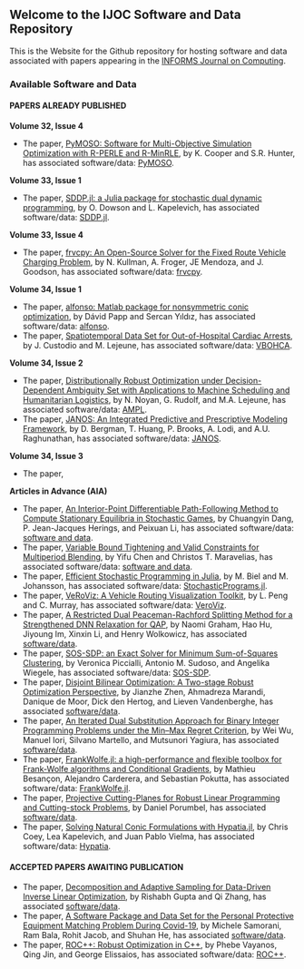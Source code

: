 ## Welcome to the IJOC Software and Data Repository

This is the Website for the Github repository for hosting software and data associated with papers appearing in the [INFORMS Journal on Computing](https://pubsonline.informs.org/journal/ijoc).

### Available Software and Data 

#### PAPERS ALREADY PUBLISHED
**Volume 32, Issue 4**
 * The paper, [PyMOSO: Software for Multi-Objective Simulation Optimization with R-PERLE and R-MinRLE](https://doi.org/10.1287/ijoc.2019.0902), by K. Cooper and S.R. Hunter, has associated software/data: [PyMOSO](https://github.com/INFORMSJoc/2019.0902).

**Volume 33, Issue 1**
 * The paper, [SDDP.jl: a Julia package for stochastic dual dynamic programming](https://doi.org/10.1287/ijoc.2020.0987), by O. Dowson and L. Kapelevich, has associated software/data: [SDDP.jl](https://github.com/INFORMSJoC/2020.0987).

**Volume 33, Issue 4**
 * The paper, [frvcpy: An Open-Source Solver for the Fixed Route Vehicle Charging Problem](https://doi.org/10.1287/ijoc.2020.1035), by N. Kullman, A. Froger, JE Mendoza, and J. Goodson, has associated software/data: [frvcpy](https://github.com/INFORMSJoc/2020.1035).

**Volume 34, Issue 1**
 * The paper, [alfonso: Matlab package for nonsymmetric conic optimization](https://doi.org/10.1287/ijoc.2021.1058), by Dávid Papp and Sercan Yıldız, has associated software/data: [alfonso](https://github.com/INFORMSJoC/2021.1058).
 * The paper, [Spatiotemporal Data Set for Out-of-Hospital Cardiac Arrests](https://doi.org/10.1287/ijoc.2020.1022), by J. Custodio and M. Lejeune, has associated software/data: [VBOHCA](https://github.com/INFORMSJoC/2020.1022).

**Volume 34, Issue 2**
 * The paper, [Distributionally Robust Optimization under Decision-Dependent Ambiguity Set with Applications to Machine Scheduling and Humanitarian Logistics](https://doi.org/10.1287/ijoc.2021.1096), by N. Noyan, G. Rudolf, and M.A. Lejeune, has associated software/data: [AMPL](https://github.com/INFORMSJoC/2021.1096).
 * The paper, [JANOS: An Integrated Predictive and Prescriptive Modeling Framework](https://doi.org/10.1287/ijoc.2020.1023), by D. Bergman, T. Huang, P. Brooks, A. Lodi, and A.U. Raghunathan, has associated software/data: [JANOS](https://github.com/INFORMSJoC/2020.1023).

**Volume 34, Issue 3**
 * The paper, 


**Articles in Advance (AIA)**
  * The paper, [An Interior-Point Differentiable Path-Following Method to Compute Stationary Equilibria in Stochastic Games](https://doi.org/10.1287/ijoc.2021.1139), by Chuangyin Dang, P. Jean-Jacques Herings, and Peixuan Li, has associated software/data: [software and data](https://github.com/INFORMSJoC/2020.0259).
  * The paper, [Variable Bound Tightening and Valid Constraints for Multiperiod Blending](https://doi.org/10.1287/ijoc.2021.1140), by Yifu Chen and Christos T. Maravelias, has associated software/data: [software and data](https://github.com/INFORMSJoC/2020.0210).
  * The paper, [Efficient Stochastic Programming in Julia](https://doi.org/10.1287/ijoc.2022.1158), by M. Biel and M. Johansson, has associated software/data: [StochasticPrograms.jl](https://github.com/INFORMSJoC/2020.0287).
  * The paper, [VeRoViz: A Vehicle Routing Visualization Toolkit](https://doi.org/10.1287/ijoc.2022.1159), by L. Peng and C. Murray, has associated software/data: [VeroViz](https://github.com/INFORMSJoC/2020.0340).
  * The paper, [A Restricted Dual Peaceman-Rachford Splitting Method for a Strengthened DNN Relaxation for QAP](https://doi.org/10.1287/ijoc.2022.1161), by Naomi Graham, Hao Hu, Jiyoung Im, Xinxin Li, and Henry Wolkowicz, has associated [software/data](https://github.com/INFORMSJoC/2020.0336).
  * The paper, [SOS-SDP: an Exact Solver for Minimum Sum-of-Squares Clustering](https://doi.org/10.1287/ijoc.2022.1166), by Veronica Piccialli, Antonio M. Sudoso, and Angelika Wiegele, has associated software/data: [SOS-SDP](https://github.com/INFORMSJoC/2021.0096).
  * The paper, [Disjoint Bilinear Optimization: A Two-stage Robust Optimization Perspective](https://doi.org/10.1287/ijoc.2022.1163), by Jianzhe Zhen, Ahmadreza Marandi, Danique de Moor, Dick den Hertog, and Lieven Vandenberghe, has associated [software/data](https://github.com/INFORMSJoC/2020.0211).
  * The paper, [An Iterated Dual Substitution Approach for Binary Integer Programming Problems under the Min–Max Regret Criterion](https://doi.org/10.1287/ijoc.2022.1189), by Wei Wu, Manuel Iori, Silvano Martello, and Mutsunori Yagiura, has associated [software/data](https://github.com/INFORMSJoC/2020.0301).
  * The paper, [FrankWolfe.jl: a high-performance and flexible toolbox for Frank-Wolfe algorithms and Conditional Gradients](https://doi.org/10.1287/ijoc.2022.1191), by Mathieu Besançon, Alejandro Carderera, and Sebastian Pokutta, has associated software/data: [FrankWolfe.jl](https://github.com/INFORMSJoC/2021.0098).
  * The paper, [Projective Cutting-Planes for Robust Linear Programming and Cutting-stock Problems](https://doi.org/10.1287/ijoc.2022.1160), by Daniel Porumbel, has associated [software/data](https://github.com/INFORMSJoC/2020.0068).
  * The paper, [Solving Natural Conic Formulations with Hypatia.jl](https://doi.org/10.1287/ijoc.2022.1202), by Chris Coey, Lea Kapelevich, and Juan Pablo Vielma, has associated software/data: [Hypatia](https://github.com/INFORMSJoC/2021.0177).
 
#### ACCEPTED PAPERS AWAITING PUBLICATION
 
* The paper, [Decomposition and Adaptive Sampling for Data-Driven Inverse Linear Optimization](https://doi.org/10.1287/ijoc.2022.1162), by Rishabh Gupta and Qi Zhang, has associated [software/data](https://github.com/INFORMSJoC/2020.0231).
* The paper, [A Software Package and Data Set for the Personal Protective Equipment Matching Problem During Covid-19](https://doi.org/10.1287/ijoc.2022.1203), by Michele Samorani, Ram Bala, Rohit Jacob, and Shuhan He, has associated [software/data](https://github.com/INFORMSJoC/2021.0171).
*  The paper, [ROC++: Robust Optimization in C++](https://doi.org/10.1287/ijoc.2022.1209), by Phebe Vayanos, Qing Jin, and George Elissaios, has associated software/data: [ROC++](https://github.com/INFORMSJoC/2020.0140).
